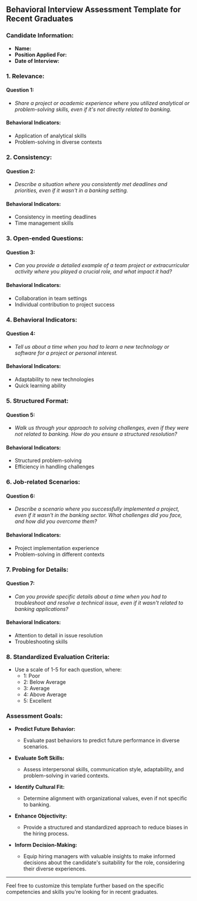 ## Behavioral Interview Assessment Template for Recent Graduates

### Candidate Information:
- **Name:**
- **Position Applied For:**
- **Date of Interview:**

### 1. Relevance:
#### Question 1:
- *Share a project or academic experience where you utilized analytical or problem-solving skills, even if it's not directly related to banking.*

#### Behavioral Indicators:
- Application of analytical skills
- Problem-solving in diverse contexts

### 2. Consistency:
#### Question 2:
- *Describe a situation where you consistently met deadlines and priorities, even if it wasn't in a banking setting.*

#### Behavioral Indicators:
- Consistency in meeting deadlines
- Time management skills

### 3. Open-ended Questions:
#### Question 3:
- *Can you provide a detailed example of a team project or extracurricular activity where you played a crucial role, and what impact it had?*

#### Behavioral Indicators:
- Collaboration in team settings
- Individual contribution to project success

### 4. Behavioral Indicators:
#### Question 4:
- *Tell us about a time when you had to learn a new technology or software for a project or personal interest.*

#### Behavioral Indicators:
- Adaptability to new technologies
- Quick learning ability

### 5. Structured Format:
#### Question 5:
- *Walk us through your approach to solving challenges, even if they were not related to banking. How do you ensure a structured resolution?*

#### Behavioral Indicators:
- Structured problem-solving
- Efficiency in handling challenges

### 6. Job-related Scenarios:
#### Question 6:
- *Describe a scenario where you successfully implemented a project, even if it wasn't in the banking sector. What challenges did you face, and how did you overcome them?*

#### Behavioral Indicators:
- Project implementation experience
- Problem-solving in different contexts

### 7. Probing for Details:
#### Question 7:
- *Can you provide specific details about a time when you had to troubleshoot and resolve a technical issue, even if it wasn't related to banking applications?*

#### Behavioral Indicators:
- Attention to detail in issue resolution
- Troubleshooting skills

### 8. Standardized Evaluation Criteria:
- Use a scale of 1-5 for each question, where:
  - 1: Poor
  - 2: Below Average
  - 3: Average
  - 4: Above Average
  - 5: Excellent

### Assessment Goals:
- **Predict Future Behavior:**
  - Evaluate past behaviors to predict future performance in diverse scenarios.

- **Evaluate Soft Skills:**
  - Assess interpersonal skills, communication style, adaptability, and problem-solving in varied contexts.

- **Identify Cultural Fit:**
  - Determine alignment with organizational values, even if not specific to banking.

- **Enhance Objectivity:**
  - Provide a structured and standardized approach to reduce biases in the hiring process.

- **Inform Decision-Making:**
  - Equip hiring managers with valuable insights to make informed decisions about the candidate's suitability for the role, considering their diverse experiences.

---

Feel free to customize this template further based on the specific competencies and skills you're looking for in recent graduates.